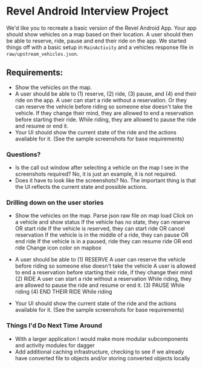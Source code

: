 # Revel Android Interview Project

We'd like you to recreate a basic version of the Revel Android App. 
Your app should show vehicles on a map based on their location. 
A user should then be able to reserve, ride, pause and end their ride on the app. 
We started things off with a basic setup in `MainActivity` and a vehicles response file in `raw/upstream_vehicles.json`.

## Requirements:

- Show the vehicles on the map.
- A user should be able to (1) reserve, (2) ride, (3) pause, and (4) end their ride on the app. A user can start a ride without a reservation. Or they can reserve the vehicle before riding so someone else doesn't take the vehicle. If they change their mind, they are allowed to end a reservation before starting their ride. While riding, they are allowed to pause the ride and resume or end it.
- Your UI should show the current state of the ride and the actions available for it. (See the sample screenshots for base requirements)

### Questions?

- Is the call out window after selecting a vehicle on the map I see in the screenshots required? No, it is just an example, it is not required.
- Does it have to look like the screenshots? No. The important thing is that the UI reflects the current state and possible actions.

### Drilling down on the user stories 

- Show the vehicles on the map.
        Parse json raw file on map load
        Click on a vehicle and show status
            If the vehicle has no state, they can reserve OR start ride
            If the vehicle is reserved, they can start ride OR cancel reservation
            If the vehicle is in the middle of a ride, they can pause OR end ride
            If the vehicle is in a paused, ride they can resume ride OR end ride 
        Change icon color on mapbox
        
- A user should be able to 
(1) RESERVE
        A user can reserve the vehicle before riding so someone else doesn't take the vehicle
        A user is allowed to end a reservation before starting their ride, if they change their mind 
(2) RIDE 
        A user can start a ride without a reservation
        While riding, they are allowed to pause the ride and resume or end it.
(3) PAUSE 
        While riding
(4) END THEIR RIDE 
        While riding
        
- Your UI should show the current state of the ride and the actions available for it. 
(See the sample screenshots for base requirements)        
        
### Things I'd Do Next Time Around
- With a larger application I would make more modular subcomponents and activity modules for dagger
- Add additional caching infrastructure, checking to see if we already have converted file to objects and/or storing converted objects locally


